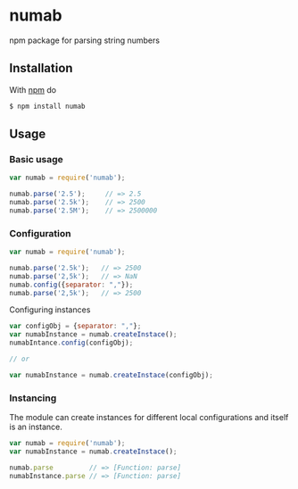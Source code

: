 # numab
npm package for parsing string numbers

## Installation

With [npm](https://npmjs.org) do

```bash
$ npm install numab
```


## Usage

### Basic usage
```js
var numab = require('numab');

numab.parse('2.5');     // => 2.5
numab.parse('2.5k');    // => 2500
numab.parse('2.5M');    // => 2500000
```

### Configuration

```js
var numab = require('numab');

numab.parse('2.5k');   // => 2500
numab.parse('2,5k');   // => NaN
numab.config({separator: ","});
numab.parse('2,5k');   // => 2500
```
Configuring instances
```js
var configObj = {separator: ","};
var numabInstance = numab.createInstace();
numabIntance.config(configObj);

// or

var numabInstance = numab.createInstace(configObj);

```

### Instancing
The module can create instances for different local configurations and itself is an instance.

```js
var numab = require('numab');
var numabInstance = numab.createInstace();

numab.parse         // => [Function: parse]
numabInstance.parse // => [Function: parse]
```